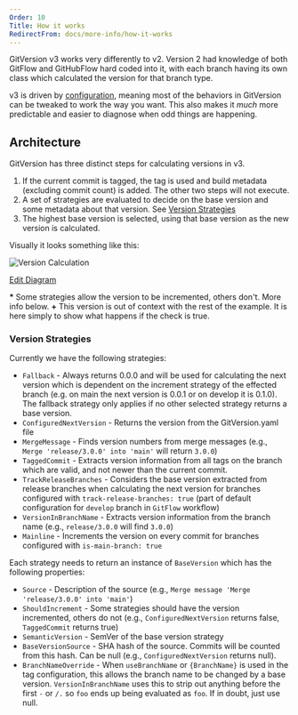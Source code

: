 ```yaml
---
Order: 10
Title: How it works
RedirectFrom: docs/more-info/how-it-works
---
```


GitVersion v3 works very differently to v2. Version 2 had knowledge of both
GitFlow and GitHubFlow hard coded into it, with each branch having its own
class which calculated the version for that branch type.

v3 is driven by [configuration](/docs/reference/configuration), meaning most of the
behaviors in GitVersion can be tweaked to work the way you want. This also makes
it _much_ more predictable and easier to diagnose when odd things are happening.

## Architecture

GitVersion has three distinct steps for calculating versions in v3.

1. If the current commit is tagged, the tag is used and build metadata
   (excluding commit count) is added. The other two steps will not execute.
2. A set of strategies are evaluated to decide on the base version and some
   metadata about that version. See [Version Strategies](#version-strategies)
3. The highest base version is selected, using that base version as the new
   version is calculated.

Visually it looks something like this:

![Version Calculation](https://www.plantuml.com/plantuml/png/fLCxJyCm4DxzAsuib4P914i69De1CS38Vd6kYIN7ZcodK8aVp-KX6Y2fKCbY9NV-7lVb2WoOeoVOMRDNfH0lz1vUoNbbpGwrR3K6ws1p3rlk-bN8u972f2AC3GHEbLN8m1D1Jjg-mPuXAZvx9kL1ZW1KY5dOZczMI0Pf54VnHtf7jpaAWJg0sW-uXw4PK3Eb1sMaevfCW6i1_0m6po1l7HfPJUxvu5XYUOHLWq5MLptCudmMK9--u5glJ0dIEaVo1Dw3JgVM6Km4cM9mzyrQXHuQHnj7chhl0JcnIrHjno1wiWtgfi8eWVK_7OQAmBHrJWvORFVM2PmrE7AcWZGh-Lj0FvptVvLiUPnCdG_XhNhOov9wQ1fzv7nw5S5EwSvw6CDQNfnMwUAP0XQyQpj70nkx3Nn3p5NFY9IshbNWepKi8ublWFiSPkC0ee8El75Dv5aOxqZQBScbWpWn0Pe2wb6aM1p4Eea_0G00)

[Edit Diagram](https://www.plantuml.com/plantuml/uml/fLCxJyCm4DxzAsuib4P914i69De1CS38Vd6kYIN7ZcodK8aVp-KX6Y2fKCbY9NV-7lVb2WoOeoVOMRDNfH0lz1vUoNbbpGwrR3K6ws1p3rlk-bN8u972f2AC3GHEbLN8m1D1Jjg-mPuXAZvx9kL1ZW1KY5dOZczMI0Pf54VnHtf7jpaAWJg0sW-uXw4PK3Eb1sMaevfCW6i1_0m6po1l7HfPJUxvu5XYUOHLWq5MLptCudmMK9--u5glJ0dIEaVo1Dw3JgVM6Km4cM9mzyrQXHuQHnj7chhl0JcnIrHjno1wiWtgfi8eWVK_7OQAmBHrJWvORFVM2PmrE7AcWZGh-Lj0FvptVvLiUPnCdG_XhNhOov9wQ1fzv7nw5S5EwSvw6CDQNfnMwUAP0XQyQpj70nkx3Nn3p5NFY9IshbNWepKi8ublWFiSPkC0ee8El75Dv5aOxqZQBScbWpWn0Pe2wb6aM1p4Eea_0G00)

**\*** Some strategies allow the version to be incremented, others don't. More
info below.
**+** This version is out of context with the rest of the example. It is here
simply to show what happens if the check is true.

### Version Strategies

Currently we have the following strategies:

* `Fallback` - Always returns 0.0.0 and will be used for
  calculating the next version which is dependent on the increment strategy of
  the effected branch (e.g. on main the next version is 0.0.1 or on develop it is 0.1.0).
  The fallback strategy only applies if no other selected strategy returns a base version.
* `ConfiguredNextVersion` - Returns the version from the GitVersion.yaml file
* `MergeMessage` - Finds version numbers from merge messages
  (e.g., `Merge 'release/3.0.0' into 'main'` will return `3.0.0`)
* `TaggedCommit` - Extracts version information from all tags on the branch which are valid,
  and not newer than the current commit.
* `TrackReleaseBranches` - Considers the base version extracted from release branches when
  calculating the next version for branches configured with `track-release-branches: true`
  (part of default configuration for `develop` branch in `GitFlow` workflow)
* `VersionInBranchName` - Extracts version information from the
  branch name (e.g., `release/3.0.0` will find `3.0.0`)
* `Mainline` - Increments the version on every commit for branches configured with `is-main-branch: true`

Each strategy needs to return an instance of `BaseVersion` which has the
following properties:

* `Source` - Description of the source (e.g., `Merge message 'Merge 'release/3.0.0' into 'main'`)
* `ShouldIncrement` - Some strategies should have the version incremented,
  others do not (e.g., `ConfiguredNextVersion` returns false,
  `TaggedCommit` returns true)
* `SemanticVersion` - SemVer of the base version strategy
* `BaseVersionSource` - SHA hash of the source. Commits will be counted from
  this hash. Can be null (e.g., `ConfiguredNextVersion` returns
  null).
* `BranchNameOverride` - When `useBranchName` or `{BranchName}` is used in the
  tag configuration, this allows the branch name to be changed by a base version.
  `VersionInBranchName` uses this to strip out anything before the
  first `-` or `/.` so `foo` ends up being evaluated as `foo`. If in doubt, just
  use null.
